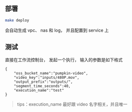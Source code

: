 ## 部署

```bash
make deploy
```

会自动生成 vpc、 nas 和 log， 并且配置到 service 上

## 测试

直接在工作流控制台， 发起一个执行， 输入的参数是如下格式

```
{
    "oss_bucket_name":"pumpkin-video",
    "video_key":"inputs/480P.mov",
    "output_prefix":"outputs/",
    "segment_time_seconds":40,
    "execution_name":"test"
}
```

> tips：execution_name 最好跟 video 名字相关，并且唯一